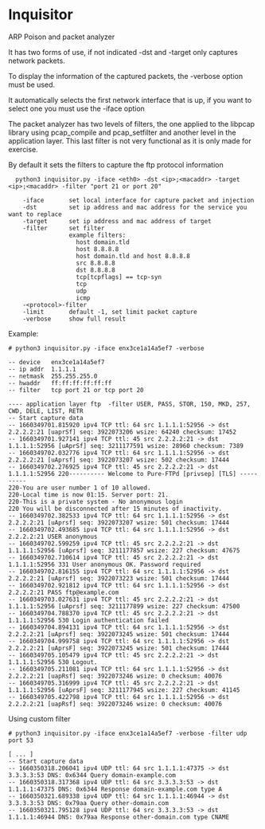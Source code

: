 # Inquisitor

ARP Poison and packet analyzer

It has two forms of use, if not indicated -dst and -target only captures network packets.

To display the information of the captured packets, the -verbose option must be used.

It automatically selects the first network interface that is up, if you want to select one you must use the -iface option

The packet analyzer has two levels of filters, the one applied to the libpcap library using pcap_compile and pcap_setfilter and another level in the application layer. This last filter is not very functional as it is only made for exercise.

By default it sets the filters to capture the ftp protocol information

```
  python3 inquisitor.py -iface <eth0> -dst <ip>;<macaddr> -target <ip>;<macaddr> -filter "port 21 or port 20"

    -iface       set local interface for capture packet and injection
    -dst         set ip address and mac address for the service you want to replace
    -target      set ip address and mac address of target
    -filter      set filter
                 example filters:
                   host domain.tld
                   host 8.8.8.8
                   host domain.tld and host 8.8.8.8
                   src 8.8.8.8
                   dst 8.8.8.8
                   tcp[tcpflags] == tcp-syn
                   tcp
                   udp
                   icmp
    -<protocol>-filter
    -limit       default -1, set limit packet capture
    -verbose     show full result
```

Example:

```
# python3 inquisitor.py -iface enx3ce1a14a5ef7 -verbose

-- device   enx3ce1a14a5ef7 
-- ip addr  1.1.1.1  
-- netmask  255.255.255.0 
-- hwaddr   ff:ff:ff:ff:ff:ff 
-- filter   tcp port 21 or tcp port 20 

---- application layer ftp  -filter USER, PASS, STOR, 150, MKD, 257, CWD, DELE, LIST, RETR
-- Start capture data
-- 1660349701.815920 ipv4 TCP ttl: 64 src 1.1.1.1:52956 -> dst 2.2.2.2:21 [uaprSf] seq: 3922073206 wsize: 64240 checksum: 17452
-- 1660349701.927141 ipv4 TCP ttl: 45 src 2.2.2.2:21 -> dst 1.1.1.1:52956 [uAprSf] seq: 3211177591 wsize: 28960 checksum: 7389
-- 1660349702.032776 ipv4 TCP ttl: 64 src 1.1.1.1:52956 -> dst 2.2.2.2:21 [uAprsf] seq: 3922073207 wsize: 502 checksum: 17444
-- 1660349702.276925 ipv4 TCP ttl: 45 src 2.2.2.2:21 -> dst 1.1.1.1:52956 220---------- Welcome to Pure-FTPd [privsep] [TLS] ----------
220-You are user number 1 of 10 allowed.
220-Local time is now 01:15. Server port: 21.
220-This is a private system - No anonymous login
220 You will be disconnected after 15 minutes of inactivity.
-- 1660349702.382533 ipv4 TCP ttl: 64 src 1.1.1.1:52956 -> dst 2.2.2.2:21 [uAprsf] seq: 3922073207 wsize: 501 checksum: 17444
-- 1660349702.493685 ipv4 TCP ttl: 64 src 1.1.1.1:52956 -> dst 2.2.2.2:21 USER anonymous
-- 1660349702.599259 ipv4 TCP ttl: 45 src 2.2.2.2:21 -> dst 1.1.1.1:52956 [uAprsf] seq: 3211177857 wsize: 227 checksum: 47675
-- 1660349702.710614 ipv4 TCP ttl: 45 src 2.2.2.2:21 -> dst 1.1.1.1:52956 331 User anonymous OK. Password required
-- 1660349702.816155 ipv4 TCP ttl: 64 src 1.1.1.1:52956 -> dst 2.2.2.2:21 [uAprsf] seq: 3922073223 wsize: 501 checksum: 17444
-- 1660349702.921812 ipv4 TCP ttl: 64 src 1.1.1.1:52956 -> dst 2.2.2.2:21 PASS ftp@example.com
-- 1660349703.027631 ipv4 TCP ttl: 45 src 2.2.2.2:21 -> dst 1.1.1.1:52956 [uAprsf] seq: 3211177899 wsize: 227 checksum: 47500
-- 1660349704.788370 ipv4 TCP ttl: 45 src 2.2.2.2:21 -> dst 1.1.1.1:52956 530 Login authentication failed
-- 1660349704.894131 ipv4 TCP ttl: 64 src 1.1.1.1:52956 -> dst 2.2.2.2:21 [uAprsf] seq: 3922073245 wsize: 501 checksum: 17444
-- 1660349704.999758 ipv4 TCP ttl: 64 src 1.1.1.1:52956 -> dst 2.2.2.2:21 [uAprsF] seq: 3922073245 wsize: 501 checksum: 17444
-- 1660349705.105479 ipv4 TCP ttl: 45 src 2.2.2.2:21 -> dst 1.1.1.1:52956 530 Logout.
-- 1660349705.211081 ipv4 TCP ttl: 64 src 1.1.1.1:52956 -> dst 2.2.2.2:21 [uapRsf] seq: 3922073246 wsize: 0 checksum: 40076
-- 1660349705.316999 ipv4 TCP ttl: 45 src 2.2.2.2:21 -> dst 1.1.1.1:52956 [uAprsF] seq: 3211177945 wsize: 227 checksum: 41145
-- 1660349705.422798 ipv4 TCP ttl: 64 src 1.1.1.1:52956 -> dst 2.2.2.2:21 [uapRsf] seq: 3922073246 wsize: 0 checksum: 40076
```

Using custom filter
```
# python3 inquisitor.py -iface enx3ce1a14a5ef7 -verbose -filter udp port 53

[ ... ]
-- Start capture data
-- 1660350318.206041 ipv4 UDP ttl: 64 src 1.1.1.1:47375 -> dst 3.3.3.3:53 DNS: 0x6344 Query domain-example.com
-- 1660350318.317368 ipv4 UDP ttl: 64 src 3.3.3.3:53 -> dst 1.1.1.1:47375 DNS: 0x6344 Response domain-example.com type A
-- 1660350321.689338 ipv4 UDP ttl: 64 src 1.1.1.1:46944 -> dst 3.3.3.3:53 DNS: 0x79aa Query other-domain.com
-- 1660350321.795128 ipv4 UDP ttl: 64 src 3.3.3.3:53 -> dst 1.1.1.1:46944 DNS: 0x79aa Response other-domain.com type CNAME
```
